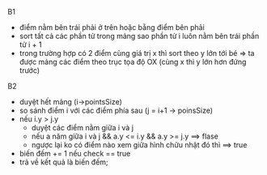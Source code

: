 B1
+ điểm nằm bên trái phải ở trên hoặc bằng điểm bên phải
+ sort tất cả các phần tử trong mảng sao phần tử i luôn nằm bên trái phần tử i + 1
+ trong trường hợp có 2 điểm cùng giá trị x thì sort theo y lớn tới bé
=> ta được mảng các điểm theo trục tọa độ OX (cùng x thì y lớn hơn đứng trước)

B2
+ duyệt hết mảng (i->pointsSize)
+ so sánh điểm i với các điểm phía sau (j = i+1 -> poinsSize)
+ nếu i.y > j.y
    - duyệt các điểm nằm giữa i và j
    - nếu a năm giữa i và j && a.y <= i.y && a.y >= j.y  ==> flase
    - ngược lại ko có điểm nào xem giữa hình chữu nhật đó thì ==> true
+ biến đếm += 1 nếu check == true
+ trả về kết quả là biến đếm;

